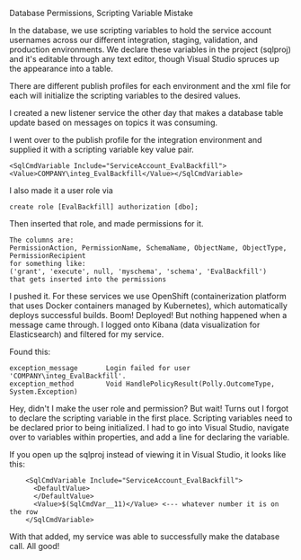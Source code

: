 Database Permissions, Scripting Variable Mistake

In the database, we use scripting variables to hold the service account usernames across our different integration, staging, validation, and production environments. We declare these variables in the project (sqlproj) and it's editable through any text editor, though Visual Studio spruces up the appearance into a table. 

There are different publish profiles for each environment and the xml file for each will initialize the scripting variables to the desired values. 

I created a new listener service the other day that makes a database table update based on messages on topics it was consuming. 

I went over to the publish profile for the integration environment and supplied it with a scripting variable key value pair.

```
<SqlCmdVariable Include="ServiceAccount_EvalBackfill"><Value>COMPANY\integ_EvalBackfill</Value></SqlCmdVariable>
```

I also made it a user role via

```
create role [EvalBackfill] authorization [dbo];
```

Then inserted that role, and made permissions for it. 

```
The columns are:
PermissionAction, PermissionName, SchemaName, ObjectName, ObjectType, PermissionRecipient
for something like:
('grant', 'execute', null, 'myschema', 'schema', 'EvalBackfill')
that gets inserted into the permissions 
```

I pushed it. For these services we use OpenShift (containerization platform that uses Docker containers managed by Kubernetes), which automatically deploys successful builds. Boom! Deployed! But nothing happened when a message came through. I logged onto Kibana (data visualization for Elasticsearch) and filtered for my service. 

Found this:

```
exception_message	   	Login failed for user 'COMPANY\integ_EvalBackfill'.
exception_method	   	Void HandlePolicyResult(Polly.OutcomeType, System.Exception)
```

Hey, didn't I make the user role and permission? But wait! Turns out I forgot to declare the scripting variable in the first place. Scripting variables need to be declared prior to being initialized. I had to go into Visual Studio, navigate over to variables within properties, and add a line for declaring the variable.

If you open up the sqlproj instead of viewing it in Visual Studio, it looks like this:

```
    <SqlCmdVariable Include="ServiceAccount_EvalBackfill">
      <DefaultValue>
      </DefaultValue>
      <Value>$(SqlCmdVar__11)</Value> <--- whatever number it is on the row
    </SqlCmdVariable>
```

With that added, my service was able to successfully make the database call. All good!